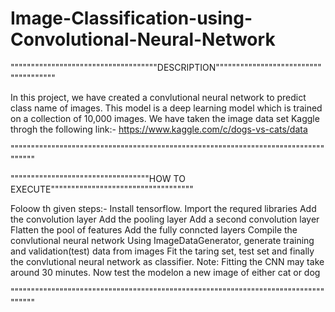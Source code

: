 # Image-Classification-using-Convolutional-Neural-Network

""""""""""""""""""""""""""""""""""""DESCRIPTION"""""""""""""""""""""""""""""""""""""

In this project, we have created a convlutional neural network to predict class name of images.
This model is a deep learning model which is trained on a collection of 10,000 images.
We have taken the image data set Kaggle throgh the following link:-
        https://www.kaggle.com/c/dogs-vs-cats/data

"""""""""""""""""""""""""""""""""""""""""""""""""""""""""""""""""""""""""""""""""""


""""""""""""""""""""""""""""""""""HOW TO EXECUTE"""""""""""""""""""""""""""""""""""

Foloow th given steps:-
  Install tensorflow.
  Import the requred libraries
  Add the convolution layer
  Add the pooling layer
  Add a second convolution layer
  Flatten the pool of features
  Add the fully conncted layers
  Compile the convlutional neural network
  Using ImageDataGenerator, generate training and validation(test) data from images
  Fit the taring set, test set and finally the convlutional neural network as classifier.
  Note: Fitting the CNN may take around 30 minutes.
  Now test the modelon a new image of either cat or dog

"""""""""""""""""""""""""""""""""""""""""""""""""""""""""""""""""""""""""""""""""""


